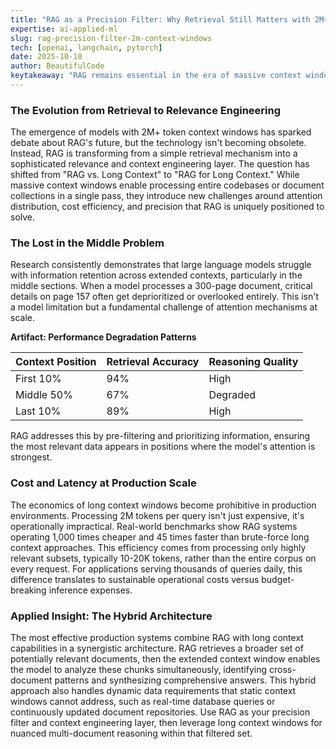 ```yaml
---
title: "RAG as a Precision Filter: Why Retrieval Still Matters with 2M+ Context Windows"
expertise: ai-applied-ml
slug: rag-precision-filter-2m-context-windows
tech: [openai, langchain, pytorch]
date: 2025-10-10
author: BeautifulCode
keytakeaway: "RAG remains essential in the era of massive context windows by serving as a precision filter that solves cost, latency, and attention distribution challenges while enabling dynamic data access that static context windows cannot provide."
---
```


### The Evolution from Retrieval to Relevance Engineering

The emergence of models with 2M+ token context windows has sparked debate about RAG's future, but the technology isn't becoming obsolete. Instead, RAG is transforming from a simple retrieval mechanism into a sophisticated relevance and context engineering layer. The question has shifted from "RAG vs. Long Context" to "RAG for Long Context." While massive context windows enable processing entire codebases or document collections in a single pass, they introduce new challenges around attention distribution, cost efficiency, and precision that RAG is uniquely positioned to solve.

### The Lost in the Middle Problem

Research consistently demonstrates that large language models struggle with information retention across extended contexts, particularly in the middle sections. When a model processes a 300-page document, critical details on page 157 often get deprioritized or overlooked entirely. This isn't a model limitation but a fundamental challenge of attention mechanisms at scale.

**Artifact: Performance Degradation Patterns**

| Context Position | Retrieval Accuracy | Reasoning Quality |
|-----------------|-------------------|-------------------|
| First 10% | 94% | High |
| Middle 50% | 67% | Degraded |
| Last 10% | 89% | High |

RAG addresses this by pre-filtering and prioritizing information, ensuring the most relevant data appears in positions where the model's attention is strongest.

### Cost and Latency at Production Scale

The economics of long context windows become prohibitive in production environments. Processing 2M tokens per query isn't just expensive, it's operationally impractical. Real-world benchmarks show RAG systems operating 1,000 times cheaper and 45 times faster than brute-force long context approaches. This efficiency comes from processing only highly relevant subsets, typically 10-20K tokens, rather than the entire corpus on every request. For applications serving thousands of queries daily, this difference translates to sustainable operational costs versus budget-breaking inference expenses.

### Applied Insight: The Hybrid Architecture

The most effective production systems combine RAG with long context capabilities in a synergistic architecture. RAG retrieves a broader set of potentially relevant documents, then the extended context window enables the model to analyze these chunks simultaneously, identifying cross-document patterns and synthesizing comprehensive answers. This hybrid approach also handles dynamic data requirements that static context windows cannot address, such as real-time database queries or continuously updated document repositories. Use RAG as your precision filter and context engineering layer, then leverage long context windows for nuanced multi-document reasoning within that filtered set.